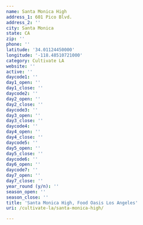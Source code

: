 ```yaml
---
name: Santa Monica High
address_1: 601 Pico Blvd.
address_2: ''
city: Santa Monica
state: CA
zip: ''
phone: ''
latitude: '34.01124450000'
longitude: '-118.48510721000'
category: Cultivate LA
website: ''
active: ''
daycode1: ''
day1_open: ''
day1_close: ''
daycode2: ''
day2_open: ''
day2_close: ''
daycode3: ''
day3_open: ''
day3_close: ''
daycode4: ''
day4_open: ''
day4_close: ''
daycode5: ''
day5_open: ''
day5_close: ''
daycode6: ''
day6_open: ''
daycode7: ''
day7_open: ''
day7_close: ''
year_round (y/n): ''
season_open: ''
season_close: ''
title: 'Santa Monica High, Food Oasis Los Angeles'
uri: /cultivate-la/santa-monica-high/

---
```

